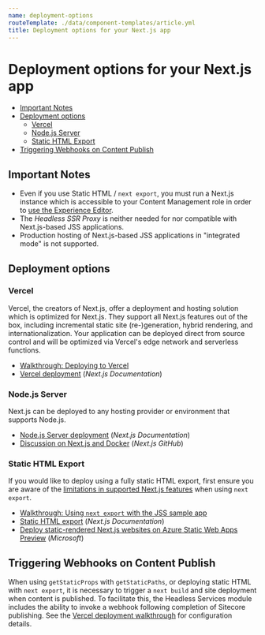 ```yaml
---
name: deployment-options
routeTemplate: ./data/component-templates/article.yml
title: Deployment options for your Next.js app
---
```

<!-- omit in toc -->
# Deployment options for your Next.js app
- [Important Notes](#important-notes)
- [Deployment options](#deployment-options)
  - [Vercel](#vercel)
  - [Node.js Server](#nodejs-server)
  - [Static HTML Export](#static-html-export)
- [Triggering Webhooks on Content Publish](#triggering-webhooks-on-content-publish)

## Important Notes
* Even if you use Static HTML / `next export`, you must run a Next.js instance which is accessible to your Content Management role in order to [use the Experience Editor](../../experience-editor/walkthrough/en.md).
* The _Headless SSR Proxy_ is neither needed for nor compatible with Next.js-based JSS applications.
* Production hosting of Next.js-based JSS applications in "integrated mode" is not supported.

## Deployment options

### Vercel
Vercel, the creators of Next.js, offer a deployment and hosting solution which is optimized for Next.js. They support all Next.js features out of the box, including incremental static site (re-)generation, hybrid rendering, and internationalization. Your application can be deployed direct from source control and will be optimized via Vercel's edge network and serverless functions.

* [Walkthrough: Deploying to Vercel](../vercel/en.md)
* [Vercel deployment](https://nextjs.org/docs/deployment#vercel-recommended) (_Next.js Documentation_)

### Node.js Server
Next.js can be deployed to any hosting provider or environment that supports Node.js.

* [Node.js Server deployment](https://nextjs.org/docs/deployment#nodejs-server) (_Next.js Documentation_)
* [Discussion on Next.js and Docker](https://github.com/vercel/next.js/discussions/16995) (_Next.js GitHub_)

### Static HTML Export
If you would like to deploy using a fully static HTML export, first ensure you are aware of the [limitations in supported Next.js features](https://nextjs.org/docs/advanced-features/static-html-export#caveats) when using `next export`.

* [Walkthrough: Using `next export` with the JSS sample app](../export/en.md)
* [Static HTML export](https://nextjs.org/docs/advanced-features/static-html-export) (_Next.js Documentation_)
* [Deploy static-rendered Next.js websites on Azure Static Web Apps Preview](https://docs.microsoft.com/en-us/azure/static-web-apps/deploy-nextjs) (_Microsoft_)

## Triggering Webhooks on Content Publish
When using `getStaticProps` with `getStaticPaths`, or deploying static HTML with `next export`, it is necessary to trigger a `next build` and site deployment when content is published. To facilitate this, the Headless Services module includes the ability to invoke a webhook following completion of Sitecore publishing. See the [Vercel deployment walkthrough](../vercel/en.md) for configuration details.